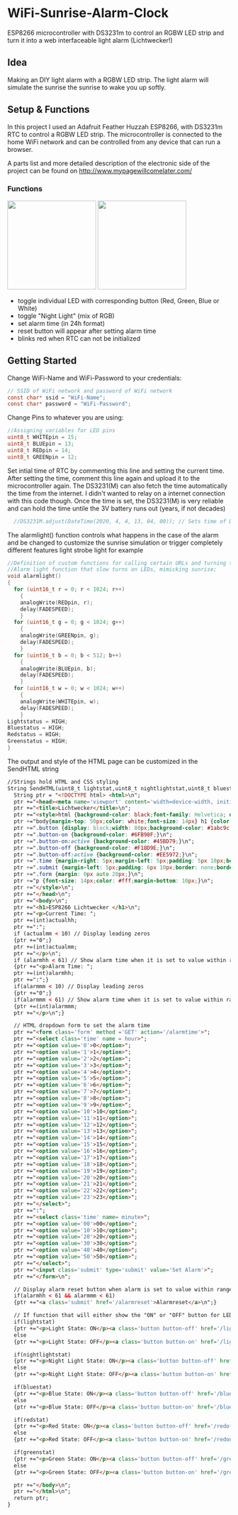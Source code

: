 # WiFi-Sunrise-Alarm-Clock

ESP8266 microcontroller with DS3231m to control an RGBW LED strip and turn it into a web interfaceable light alarm (Lichtwecker!)

## Idea

Making an DIY light alarm with a RGBW LED strip. The light alarm will simulate the sunrise the sunrise to wake you up softly.

## Setup & Functions

In this project I used an Adafruit Feather Huzzah ESP8266, with DS3231m RTC to control a RGBW LED strip. The microcontroller is connected to the home WiFi network and can be controlled from any device that can run a browser. 

A parts list and more detailed description of the electronic side of the project can be found on http://www.mypagewillcomelater.com/

### Functions

<img src="images/interface.png" width="200"> <img src="images/interface2.png" width="200">

* toggle individual LED with corresponding button (Red, Green, Blue or White)
* toggle "Night Light" (mix of RGB)
* set alarm time (in 24h format)
* reset button will appear after setting alarm time
* blinks red when RTC can not be initialized


## Getting Started

Change WiFi-Name and WiFi-Password to your credentials:
```c
// SSID of WiFi network and password of WiFi network
const char* ssid = "WiFi-Name";
const char* password = "WiFi-Password"; 
```

Change Pins to whatever you are using:
```c
//Assigning variables for LED pins
uint8_t WHITEpin = 15;
uint8_t BLUEpin = 13;
uint8_t REDpin = 14;
uint8_t GREENpin = 12;
```

Set intial time of RTC by commenting this line and setting the current time. After setting the time, comment this line again and upload it to the microcontroller again. The DS3231(M) can also fetch the time automatically the time from the internet. I didn't wanted to relay on a internet connection with this code though. Once the time is set, the DS3231(M) is very reliable and can hold the time untile the 3V battery runs out (years, if not decades)
```c
  //DS3231M.adjust(DateTime(2020, 4, 4, 13, 04, 00)); // Sets time of DS3231M
```

The alarmlight() function controls what happens in the case of the alarm and be changed to customize the sunrise simulation or trigger completely different features light strobe light for example
```c
//Definition of custom functions for calling certain URLs and turning the alarm light on
//Alarm light function that slow turns on LEDs, mimicking sunrise;
void alarmlight()                                     
{
  for (uint16_t r = 0; r < 1024; r++) 
    { 
    analogWrite(REDpin, r);
    delay(FADESPEED);
    }
  for (uint16_t g = 0; g < 1024; g++) 
    { 
    analogWrite(GREENpin, g);
    delay(FADESPEED);
    }
  for (uint16_t b = 0; b < 512; b++) 
    { 
    analogWrite(BLUEpin, b);
    delay(FADESPEED);
    } 
  for (uint16_t w = 0; w < 1024; w++) 
    { 
    analogWrite(WHITEpin, w);
    delay(FADESPEED);
    }
Lightstatus = HIGH;
Bluestatus = HIGH;
Redstatus = HIGH;
Greenstatus = HIGH;
}
```

The output and style of the HTML page can be customized in the SendHTML string 
```html
//Strings hold HTML and CSS styling
String SendHTML(uint8_t lightstat,uint8_t nightlightstat,uint8_t bluestat,uint8_t redstat,uint8_t greenstat, uint8_t actualhh, uint8_t actualmm, uint8_t alarmhh, uint8_t alarmmm){
  String ptr = "<!DOCTYPE html> <html>\n";
  ptr +="<head><meta name='viewport' content='width=device-width, initial-scale=1.0, user-scalable=no'>\n";
  ptr +="<title>Lichtwecker</title>\n";
  ptr +="<style>html {background-color: black;font-family: Helvetica; display: inline-block; margin: 0px auto; text-align: center;}\n";
  ptr +="body{margin-top: 50px;color: white;font-size: 14px} h1 {color: #fff;margin: 50px auto 30px;} h3 {color: #444444;margin-bottom: 50px;}\n";
  ptr +=".button {display: block;width: 80px;background-color: #1abc9c;border: none;color: white;padding: 13px 30px;text-decoration: none;font-size: 25px;margin: 0px auto 35px;cursor: pointer;border-radius: 20px;}\n";
  ptr +=".button-on {background-color: #6FB98F;}\n";
  ptr +=".button-on:active {background-color: #45BD79;}\n";
  ptr +=".button-off {background-color: #F18D9E;}\n";
  ptr +=".button-off:active {background-color: #EE5972;}\n";
  ptr +=".time {margin-right: 5px;margin-left: 5px;padding: 5px 10px;border: none;border-radius: 4px;background-color: #4d4d4d;color: #cecece;}\n";
  ptr +=".submit {margin-left: 5px;padding: 6px 10px;border: none;border-radius: 4px;background-color: #4d4d4d;color: #cecece;text-decoration: none}\n";
  ptr +=".form {margin: 0px auto 20px;}\n";
  ptr +="p {font-size: 14px;color: #fff;margin-bottom: 10px;}\n";
  ptr +="</style>\n";
  ptr +="</head>\n";
  ptr +="<body>\n";
  ptr +="<h1>ESP8266 Lichtwecker </h1>\n";
  ptr +="<p>Current Time: ";
  ptr +=(int)actualhh;
  ptr +=":";
  if (actualmm < 10) // Display leading zeros
  {ptr +="0";}
  ptr +=(int)actualmm;
  ptr +="</p>\n";
  if (alarmhh < 61) // Show alarm time when it is set to value within range of actual time
  {ptr +="<p>Alarm Time: ";
  ptr +=(int)alarmhh;
  ptr +=":";}
  if(alarmmm < 10) // Display leading zeros
  {ptr +="0";}
  if(alarmmm < 61) // Show alarm time when it is set to value within range of actual time
  {ptr +=(int)alarmmm;
  ptr +="</p>\n";}

  // HTML dropdown form to set the alarm time
  ptr +="<form class='form' method ='GET' action='/alarmtime'>";
  ptr +="<select class='time' name = hour>";
  ptr +="<option value='0'>0</option>";
  ptr +="<option value='1'>1</option>";
  ptr +="<option value='2'>2</option>";
  ptr +="<option value='3'>3</option>";
  ptr +="<option value='4'>4</option>";
  ptr +="<option value='5'>5</option>";
  ptr +="<option value='6'>6</option>";
  ptr +="<option value='7'>7</option>";
  ptr +="<option value='8'>8</option>";
  ptr +="<option value='9'>9</option>";
  ptr +="<option value='10'>10</option>";
  ptr +="<option value='11'>11</option>";
  ptr +="<option value='12'>12</option>";
  ptr +="<option value='13'>13</option>";
  ptr +="<option value='14'>14</option>";
  ptr +="<option value='15'>15</option>";
  ptr +="<option value='16'>16</option>";
  ptr +="<option value='17'>17</option>";
  ptr +="<option value='18'>18</option>";
  ptr +="<option value='19'>19</option>";
  ptr +="<option value='20'>20</option>";
  ptr +="<option value='21'>21</option>";
  ptr +="<option value='22'>22</option>";
  ptr +="<option value='23'>23</option>";
  ptr +="</select>";
  ptr +=":";
  ptr +="<select class='time' name= minute>";
  ptr +="<option value='00'>00</option>";
  ptr +="<option value='10'>10</option>";
  ptr +="<option value='20'>20</option>";
  ptr +="<option value='30'>30</option>";
  ptr +="<option value='40'>40</option>";
  ptr +="<option value='50'>50</option>";
  ptr +="</select>";
  ptr +="<input class='submit' type='submit' value='Set Alarm'>";
  ptr +="</form>\n"; 

  // Display alarm reset button when alarm is set to value within range of actual time
  if(alarmhh < 61 && alarmmm < 61)
  {ptr +="<a class='submit' href='/alarmreset'>Alarmreset</a>\n";}

  // If function that will either show the "ON" or "OFF" button for LEDs
  if(lightstat)
  {ptr +="<p>Light State: ON</p><a class='button button-off' href='/lightoff'>OFF</a>\n";}
  else
  {ptr +="<p>Light State: OFF</p><a class='button button-on' href='/lighton'>ON</a>\n";}

  if(nightlightstat)
  {ptr +="<p>Night Light State: ON</p><a class='button button-off' href='/nightlightoff'>OFF</a>\n";}
  else
  {ptr +="<p>Night Light State: OFF</p><a class='button button-on' href='/nightlighton'>ON</a>\n";}

  if(bluestat)
  {ptr +="<p>Blue State: ON</p><a class='button button-off' href='/blueoff'>OFF</a>\n";}
  else
  {ptr +="<p>Blue State: OFF</p><a class='button button-on' href='/blueon'>ON</a>\n";}

  if(redstat)
  {ptr +="<p>Red State: ON</p><a class='button button-off' href='/redoff'>OFF</a>\n";}
  else
  {ptr +="<p>Red State: OFF</p><a class='button button-on' href='/redon'>ON</a>\n";}

  if(greenstat)
  {ptr +="<p>Green State: ON</p><a class='button button-off' href='/greenoff'>OFF</a>\n";}
  else
  {ptr +="<p>Green State: OFF</p><a class='button button-on' href='/greenon'>ON</a>\n";}

  ptr +="</body>\n";
  ptr +="</html>\n";
  return ptr;
}
```
